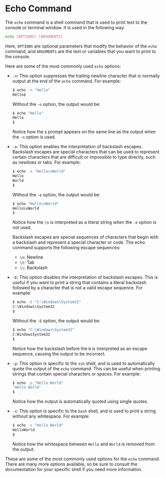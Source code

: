 # Echo Command

The `echo` command is a shell command that is used to print text to the console or terminal window. It is used in the following way:

```sh
echo [OPTIONS] [ARGUMENTS]
```

Here, `OPTIONS` are optional parameters that modify the behavior of the `echo` command, and `ARGUMENTS` are the text or variables that you want to print to the console.

Here are some of the most commonly used `echo` options:

- `-n`: This option suppresses the trailing newline character that is normally output at the end of the `echo` command. For example:

  ```sh
  $ echo -n "Hello"
  Hello$
  ```

  Without the `-n` option, the output would be:

  ```sh
  $ echo "Hello"
  Hello
  $
  ```

  Notice how the `$` prompt appears on the same line as the output when the `-n` option is used.

- `-e`: This option enables the interpretation of backslash escapes. Backslash escapes are special characters that can be used to represent certain characters that are difficult or impossible to type directly, such as newlines or tabs. For example:

  ```sh
  $ echo -e "Hello\nWorld"
  Hello
  World
  $
  ```

  Without the `-e` option, the output would be:

  ```sh
  $ echo "Hello\nWorld"
  Hello\nWorld
  $
  ```

  Notice how the `\n` is interpreted as a literal string when the `-e` option is not used.

  Backslash escapes are special sequences of characters that begin with a backslash and represent a special character or code. The echo command supports the following escape sequences:

  - `\n`: Newline
  - `\t`: Tab
  - `\\`: Backslash

- `-E`: This option disables the interpretation of backslash escapes. This is useful if you want to print a string that contains a literal backslash followed by a character that is not a valid escape sequence. For example:

  ```sh
  $ echo -E "C:\Windows\System32"
  C:\Windows\System32
  $
  ```

  Without the `-E` option, the output would be:

  ```sh
  $ echo "C:\Windows\System32"
  C:WindowsSystem32
  $
  ```

  Notice how the backslash before the `W` is interpreted as an escape sequence, causing the output to be incorrect.

- `-p`: This option is specific to the `zsh` shell, and is used to automatically quote the output of the `echo` command. This can be useful when printing strings that contain special characters or spaces. For example:

  ```sh
  $ echo -p "Hello World"
  'Hello World'
  $
  ```

  Notice how the output is automatically quoted using single quotes.

- `-s`: This option is specific to the `bash` shell, and is used to print a string without any whitespace. For example:

  ```sh
  $ echo -s "Hello World"
  HelloWorld
  $
  ```

  Notice how the whitespace between `Hello` and `World` is removed from the output.

These are some of the most commonly used options for the `echo` command. There are many more options available, so be sure to consult the documentation for your specific shell if you need more information.
